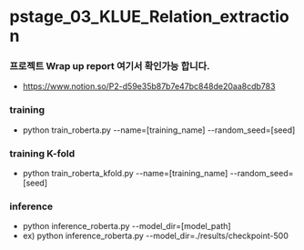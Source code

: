 # pstage_03_KLUE_Relation_extraction

### 프로젝트 Wrap up report 여기서 확인가능 합니다.
* https://www.notion.so/P2-d59e35b87b7e47bc848de20aa8cdb783

### training
* python train_roberta.py --name=[training_name] --random_seed=[seed]

### training K-fold 
* python train_roberta_kfold.py --name=[training_name] --random_seed=[seed]

### inference
* python inference_roberta.py --model_dir=[model_path]
* ex) python inference_roberta.py --model_dir=./results/checkpoint-500

